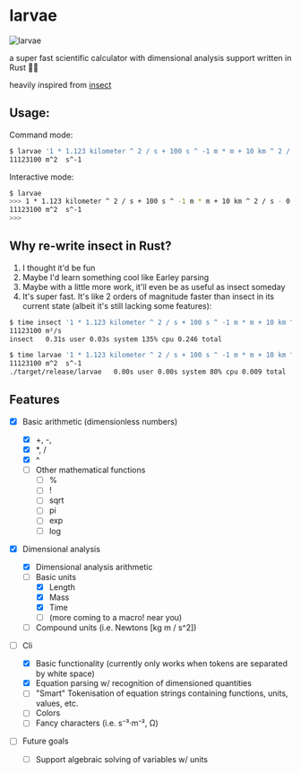 # larvae

![larvae](https://gitlab.com/uploads/-/system/project/avatar/32538279/larvae.jpg?width=64)

a super fast scientific calculator with dimensional analysis support written in Rust 🦀🐛

heavily inspired from [insect](https://github.com/sharkdp/insect)

## Usage:

Command mode:

```bash
$ larvae '1 * 1.123 kilometer ^ 2 / s + 100 s ^ -1 m * m + 10 km ^ 2 / s - 0 m ^ 2 / s -> m ^ 3 / m / s'
11123100 m^2  s^-1
```

Interactive mode:

```bash
$ larvae
>>> 1 * 1.123 kilometer ^ 2 / s + 100 s ^ -1 m * m + 10 km ^ 2 / s - 0 m ^ 2 / s -> m ^ 3 / m / s
11123100 m^2  s^-1
>>>
```

## Why re-write insect in Rust?

1. I thought it'd be fun
2. Maybe I'd learn something cool like Earley parsing
3. Maybe with a little more work, it'll even be as useful as insect someday
4. It's super fast. It's like 2 orders of magnitude faster than insect in its current state (albeit it's still lacking some features):

```bash
$ time insect '1 * 1.123 kilometer ^ 2 / s + 100 s ^ -1 m * m + 10 km ^ 2 / s - 0 m ^ 2 / s -> m ^ 3 / m / s'
11123100 m²/s
insect   0.31s user 0.03s system 135% cpu 0.246 total

$ time larvae '1 * 1.123 kilometer ^ 2 / s + 100 s ^ -1 m * m + 10 km ^ 2 / s - 0 m ^ 2 / s -> m ^ 3 / m / s'
11123100 m^2  s^-1
./target/release/larvae   0.00s user 0.00s system 80% cpu 0.009 total
```

## Features

- [x] Basic arithmetic (dimensionless numbers)

  - [x] +, -,
  - [x] \*, /
  - [x] ^
  - [ ] Other mathematical functions
    - [ ] %
    - [ ] !
    - [ ] sqrt
    - [ ] pi
    - [ ] exp
    - [ ] log

- [x] Dimensional analysis
  - [x] Dimensional analysis arithmetic
  - [ ] Basic units
    - [x] Length
    - [x] Mass
    - [x] Time
    - [ ] (more coming to a macro! near you)
  - [ ] Compound units (i.e. Newtons [kg m / s^2])
- [ ] Cli
  - [x] Basic functionality (currently only works when tokens are separated by white space)
  - [x] Equation parsing w/ recognition of dimensioned quantities
  - [ ] "Smart" Tokenisation of equation strings containing functions, units, values, etc.
  - [ ] Colors
  - [ ] Fancy characters (i.e. s⁻³·m⁻², Ω)
- [ ] Future goals
  - [ ] Support algebraic solving of variables w/ units
